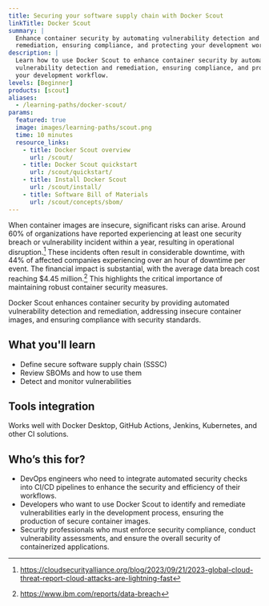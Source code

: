 ```yaml
---
title: Securing your software supply chain with Docker Scout
linkTitle: Docker Scout
summary: |
  Enhance container security by automating vulnerability detection and
  remediation, ensuring compliance, and protecting your development workflow.
description: |
  Learn how to use Docker Scout to enhance container security by automating
  vulnerability detection and remediation, ensuring compliance, and protecting
  your development workflow.
levels: [Beginner]
products: [scout]
aliases:
  - /learning-paths/docker-scout/
params:
  featured: true
  image: images/learning-paths/scout.png
  time: 10 minutes
  resource_links:
    - title: Docker Scout overview
      url: /scout/
    - title: Docker Scout quickstart
      url: /scout/quickstart/
    - title: Install Docker Scout
      url: /scout/install/
    - title: Software Bill of Materials
      url: /scout/concepts/sbom/
---
```


When container images are insecure, significant risks can arise. Around 60% of
organizations have reported experiencing at least one security breach or
vulnerability incident within a year, resulting in operational
disruption.[^CSA] These incidents often result in considerable downtime, with
44% of affected companies experiencing over an hour of downtime per event. The
financial impact is substantial, with the average data breach cost reaching
$4.45 million.[^IBM] This highlights the critical importance of maintaining
robust container security measures.

Docker Scout enhances container security by providing automated vulnerability
detection and remediation, addressing insecure container images, and ensuring
compliance with security standards.

[^CSA]: https://cloudsecurityalliance.org/blog/2023/09/21/2023-global-cloud-threat-report-cloud-attacks-are-lightning-fast

[^IBM]: https://www.ibm.com/reports/data-breach

## What you'll learn

- Define secure software supply chain (SSSC)
- Review SBOMs and how to use them
- Detect and monitor vulnerabilities

## Tools integration

Works well with Docker Desktop, GitHub Actions, Jenkins, Kubernetes, and
other CI solutions.

## Who’s this for?

- DevOps engineers who need to integrate automated security checks into CI/CD
  pipelines to enhance the security and efficiency of their workflows.
- Developers who want to use Docker Scout to identify and remediate
  vulnerabilities early in the development process, ensuring the production of
  secure container images.
- Security professionals who must enforce security compliance, conduct
  vulnerability assessments, and ensure the overall security of containerized
  applications.

<div id="scout-lp-survey-anchor"></div>
